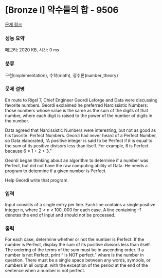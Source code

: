 # [Bronze I] 약수들의 합 - 9506 

[문제 링크](https://www.acmicpc.net/problem/9506) 

### 성능 요약

메모리: 2020 KB, 시간: 0 ms

### 분류

구현(implementation), 수학(math), 정수론(number_theory)

### 문제 설명

<p>En route to Rigel 7, Chief Engineer Geordi Laforge and Data were discussing favorite numbers. Geordi exclaimed he preferred Narcissistic Numbers: those numbers whose value is the same as the sum of the digits of that number, where each digit is raised to the power of the number of digits in the number.</p>

<p>Data agreed that Narcissistic Numbers were interesting, but not as good as his favorite: Perfect Numbers. Geordi had never heard of a Perfect Number, so Data elaborated, “A positive integer is said to be Perfect if it is equal to the sum of its positive divisors less than itself. For example, 6 is Perfect because 6 = 1 + 2 + 3.”</p>

<p>Geordi began thinking about an algorithm to determine if a number was Perfect, but did not have the raw computing ability of Data. He needs a program to determine if a given number is Perfect.</p>

<p>Help Geordi write that program.</p>

### 입력 

 <p>Input consists of a single entry per line. Each line contains a single positive integer n, where 2 < n < 100, 000 for each case. A line containing -1 denotes the end of input and should not be processed.</p>

### 출력 

 <p>For each case, determine whether or not the number is Perfect. If the number is Perfect, display the sum of its positive divisors less than itself. The ordering of the terms of the sum must be in ascending order. If a number is not Perfect, print “<NUM> is NOT perfect.” where <NUM> is the number in question. There must be a single space between any words, symbols, or numbers in all output, with the exception of the period at the end of the sentence when a number is not perfect.</p>

